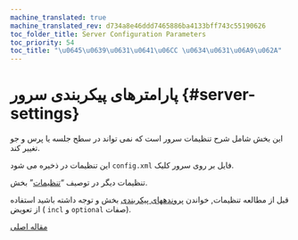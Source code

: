 ```yaml
---
machine_translated: true
machine_translated_rev: d734a8e46ddd7465886ba4133bff743c55190626
toc_folder_title: Server Configuration Parameters
toc_priority: 54
toc_title: "\u0645\u0639\u0631\u0641\u06CC \u0634\u0631\u06A9\u062A"
---
```


# پارامترهای پیکربندی سرور {#server-settings}

این بخش شامل شرح تنظیمات سرور است که نمی تواند در سطح جلسه یا پرس و جو تغییر کند.

این تنظیمات در ذخیره می شود `config.xml` فایل بر روی سرور کلیک.

تنظیمات دیگر در توصیف “[تنظیمات](../settings/index.md#settings)” بخش.

قبل از مطالعه تنظیمات, خواندن [پروندههای پیکربندی](../configuration_files.md#configuration_files) بخش و توجه داشته باشید استفاده از تعویض ( `incl` و `optional` صفات).

[مقاله اصلی](https://clickhouse.tech/docs/en/operations/server_configuration_parameters/) <!--hide-->
